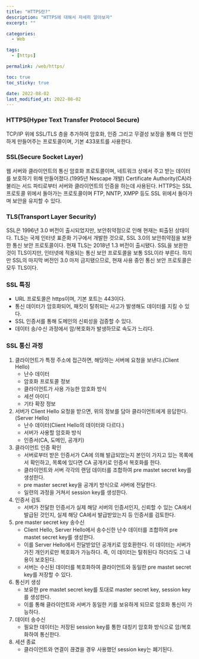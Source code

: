 ```yaml
---
title: "HTTPS란?"
description: "HTTPS에 대해서 자세히 알아보자"
excerpt: ""

categories:
  - Web

tags:
  - [https]

permalink: /web/https/

toc: true
toc_sticky: true

date: 2022-08-02
last_modified_at: 2022-08-02
---
```


### HTTPS(Hyper Text Transfer Protocol Secure)
TCP/IP 위에 SSL/TLS 층을 추가하여 암호화, 인증 그리고 무결성 보장을 통해 더 안전하게 만들어주는 프로토콜이며, 기본 433포트를 사용한다.

### SSL(Secure Socket Layer)
웹 서버와 클라이언트의 통신 암호화 프로토콜이며, 네트워크 상에서 주고 받는 데이터를 보호하기 위해 만들어졌다.(1995년 Nescape 개발)
Certificate Authority(CA)라 불리는 서드 파티로부터 서버와 클라이언트의 인증을 하는데 사용된다.
HTTPS는 SSL 프로토콜 위에서 돌아가는 프로토콜이며 FTP, NNTP, XMPP 등도 SSL 위에서 돌아가며 보안을 유지할 수 있다.

### TLS(Transport Layer Security)
SSL은 1996년 3.0 버전이 출시되었지만, 보안취약점으로 인해 현재는 퇴출된 상태이다.
TLS는 국제 인터넷 표준화 기구에서 개발한 것으로, SSL 3.0의 보안취약점을 보완한 통신 보안 프로토콜이다. 현재 TLS는 2018년 1.3 버전이 출시됐다.
SSL을 보완한 것이 TLS이지만, 인터넷에 적용되는 통신 보안 프로토콜을 보통 SSL이라 부른다.
하지만 SSL의 마지막 버전인 3.0 마저 금지됐으므로, 현재 사용 중인 통신 보안 프로토콜은 모두 TLS이다.

### SSL 특징
* URL 프로토콜은 https이며, 기본 포트는 443이다.
* 통신 데이터가 암호화되어, 패킷이 탈취되는 사고가 발생해도 데이터를 지킬 수 있다.
* SSL 인증서를 통해 도메인의 신뢰성을 검증할 수 있다.
* 데이터 송/수신 과정에서 암/복호화가 발생하므로 속도가 느리다.

### SSL 통신 과정
1. 클라이언트가 특정 주소에 접근하면, 해당하는 서버에 요청을 보낸다.(Client Hello)
    * 난수 데이터
    * 암호화 프로토콜 정보
    * 클라이언트가 사용 가능한 암호화 방식
    * 세션 아이디
    * 기타 확장 정보
2. 서버가 Client Hello 요청을 받으면, 위의 정보를 담아 클라이언트에게 응답한다.(Server Hello)
    * 난수 데이터(Client Hello의 데이터와 다르다.)
    * 서버가 사용할 암호화 방식
    * 인증서(CA, 도메인, 공개키)
3. 클라이언트 인증 확인
    * 서버로부터 받은 인증서가 CA에 의해 발급되었는지 본인이 가지고 있는 목록에서 확인하고, 목록에 있다면 CA 공개키로 인증서 복호화를 한다.
    * 클라이언트와 서버 각각의 랜덤 데이터를 조합하여 pre mastet secret key를 생성한다.
    * pre master secret key을 공개키 방식으로 서버에 전달한다.
    * 일련의 과정을 거쳐서 session key를 생성한다.
4. 인증서 검토
    * 서버가 전달한 인증서가 실제 해당 서버의 인증서인지, 신뢰할 수 있는 CA에서 발급된 것인지, 실제 해당 CA에서 발급받았는지 등 인증서를 검토한다.
5. pre master secret key 송수신
    * Client Hello, Server Hello에서 송수신한 난수 데이터를 조합하여 pre mastet secret key를 생성한다.
    * 이를 Server Hello에서 전달받았던 공개키로 암호환한다. 이 데이터는 서버가 가진 개인키로만 복호화가 가능하다. 즉, 이 데이터는 탈취된다 하더라도 그 내용이 보호된다.
    * 서버는 수신된 데이터를 복호화하여 클라이언트와 동일한 pre mastet secret key를 저장할 수 있다.
6. 통신키 생성
    * 보유한 pre mastet secret key를 토대로 master secret key, session key를 생성한다.
    * 이를 통해 클라이언트와 서버가 동일한 키를 보유하게 되므로 암호화 통신이 가능하다.
7. 데이터 송수신
    * 필요한 데이터는 저장된 session key를 통한 대칭키 암호화 방식으로 암/복호화하여 통신한다.
8. 세션 종료
    * 클라이언트와 연결이 끊겼을 경우 사용했던 session key는 폐기된다.